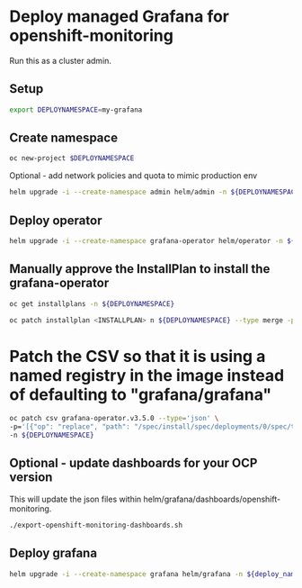 # Deploy managed Grafana for openshift-monitoring

Run this as a cluster admin.

## Setup

```sh
export DEPLOYNAMESPACE=my-grafana
```

## Create namespace

```sh
oc new-project $DEPLOYNAMESPACE
```

Optional - add network policies and quota to mimic production env 

```sh
helm upgrade -i --create-namespace admin helm/admin -n ${DEPLOYNAMESPACE}
```

## Deploy operator

```sh
helm upgrade -i --create-namespace grafana-operator helm/operator -n ${DEPLOYNAMESPACE}
```

## Manually approve the InstallPlan to install the grafana-operator

```sh
oc get installplans -n ${DEPLOYNAMESPACE}
```

```sh
oc patch installplan <INSTALLPLAN> n ${DEPLOYNAMESPACE} --type merge -p '{"spec":{"approved":true}}'
```

# Patch the CSV so that it is using a named registry in the image instead of defaulting to "grafana/grafana"

```sh
oc patch csv grafana-operator.v3.5.0 --type='json' \
-p='[{"op": "replace", "path": "/spec/install/spec/deployments/0/spec/template/spec/containers/0/args", "value":["--grafana-image=quay.io/app-sre/grafana","--grafana-image-tag=6.5.1"]}]' \
-n ${DEPLOYNAMESPACE}
```

## Optional - update dashboards for your OCP version

This will update the json files within helm/grafana/dashboards/openshift-monitoring.

```sh
./export-openshift-monitoring-dashboards.sh
```

## Deploy grafana

```sh
helm upgrade -i --create-namespace grafana helm/grafana -n ${deploy_namespace} --set grafana.datasources.prometheus.openshift_monitoring.password=$(oc extract secret/grafana-datasources -n openshift-monitoring --keys=prometheus.yaml --to=- | grep -zoP '"basicAuthPassword":\s*"\K[^\s,]*(?=\s*",)')
```
